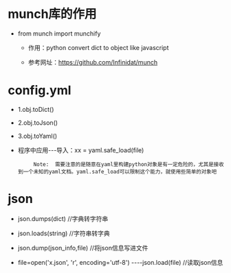 # munch库的作用

  +  from munch import munchify

       +  作用：python convert dict to object like javascript
       
       + 参考网址：https://github.com/Infinidat/munch

# config.yml
    
 + 1.obj.toDict()
 
 + 2.obj.toJson()
 
 + 3.obj.toYaml()
 
 + 程序中应用---导入：xx = yaml.safe_load(file)
 
            Note:  需要注意的是随意在yaml里构建python对象是有一定危险的，尤其是接收到一个未知的yaml文档。yaml.safe_load可以限制这个能力，就使用些简单的对象吧


# json

  +  json.dumps(dict)  //字典转字符串
  
  + json.loads(string) //字符串转字典
  
  + json.dump(json_info,file)   //将json信息写进文件
  
  + file=open('x.json', 'r', encoding='utf-8')
     ----json.load(file)    //读取json信息
